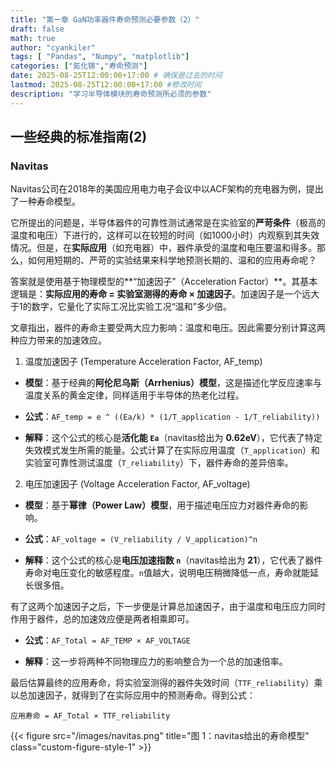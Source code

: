 ```yaml
---
title: "第一章 GaN功率器件寿命预测必要参数（2）"
draft: false
math: true
author: "cyankiler"
tags: [ "Pandas", "Numpy", "matplotlib"]
categories: ["氮化镓","寿命预测"]
date: 2025-08-25T12:00:00+17:00 # 确保是过去的时间
lastmod: 2025-08-25T12:00:00+17:00 #修改时间
description: "学习半导体模块的寿命预测所必须的参数"
---
```


## 一些经典的标准指南(2)

### Navitas

Navitas公司在2018年的美国应用电力电子会议中以ACF架构的充电器为例，提出了一种寿命模型。

它所提出的问题是，半导体器件的可靠性测试通常是在实验室的**严苛条件**（极高的温度和电压）下进行的，这样可以在较短的时间（如1000小时）内观察到其失效情况。但是，在**实际应用**（如充电器）中，器件承受的温度和电压要温和得多。那么，如何用短期的、严苛的实验结果来科学地预测长期的、温和的应用寿命呢？

答案就是使用基于物理模型的**“加速因子”（Acceleration Factor）**。其基本逻辑是：**实际应用的寿命 = 实验室测得的寿命 × 加速因子**。加速因子是一个远大于1的数字，它量化了实际工况比实验工况“温和”多少倍。

文章指出，器件的寿命主要受两大应力影响：温度和电压。因此需要分别计算这两种应力带来的加速效应。

1. 温度加速因子 (Temperature Acceleration Factor, AF_temp)

- **模型**：基于经典的**阿伦尼乌斯（Arrhenius）模型**，这是描述化学反应速率与温度关系的黄金定律，同样适用于半导体的热老化过程。

- **公式**：`AF_temp = e ^ ((Ea/k) * (1/T_application - 1/T_reliability))`

- **解释**：这个公式的核心是**活化能 `Ea`**（navitas给出为 **0.62eV**），它代表了特定失效模式发生所需的能量。公式计算了在实际应用温度（`T_application`）和实验室可靠性测试温度（`T_reliability`）下，器件寿命的差异倍率。

2. 电压加速因子 (Voltage Acceleration Factor, AF_voltage)

- **模型**：基于**幂律（Power Law）模型**，用于描述电压应力对器件寿命的影响。

- **公式**：`AF_voltage = (V_reliability / V_application)^n`

- **解释**：这个公式的核心是**电压加速指数 `n`**（navitas给出为 **21**），它代表了器件寿命对电压变化的敏感程度。`n`值越大，说明电压稍微降低一点，寿命就能延长很多倍。

有了这两个加速因子之后，下一步便是计算总加速因子，由于温度和电压应力同时作用于器件，总的加速效应便是两者相乘即可。

- **公式**：`AF_Total = AF_TEMP × AF_VOLTAGE`

- **解释**：这一步将两种不同物理应力的影响整合为一个总的加速倍率。

最后估算最终的应用寿命，将实验室测得的器件失效时间（`TTF_reliability`）乘以总加速因子，就得到了在实际应用中的预测寿命。得到公式：

`应用寿命 = AF_Total × TTF_reliability`

{{< figure src="/images/navitas.png" 
        title="图 1：navitas给出的寿命模型" 
        class="custom-figure-style-1" >}}


